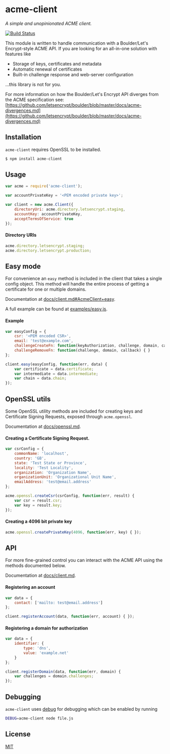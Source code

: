 acme-client
===========


*A simple and unopinionated ACME client.*

[![Build Status](https://travis-ci.org/publishlab/node-acme-client.svg?branch=master)](https://travis-ci.org/publishlab/node-acme-client)

This module is written to handle communication with a Boulder/Let's Encrypt-style ACME API.
If you are looking for an all-in-one solution with features like

* Storage of keys, certificates and metadata
* Automatic renewal of certificates
* Built-in challenge response and web-server configuration

...this library is not for you.

For more information on how the Boulder/Let's Encrypt API diverges from the ACME specification see:
[https://github.com/letsencrypt/boulder/blob/master/docs/acme-divergences.md](https://github.com/letsencrypt/boulder/blob/master/docs/acme-divergences.md)



Installation
------------

`acme-client` requires OpenSSL to be installed.

```bash
$ npm install acme-client
```



Usage
-----

```js
var acme = require('acme-client');

var accountPrivateKey = '<PEM encoded private key>';

var client = new acme.Client({
    directoryUri: acme.directory.letsencrypt.staging,
    accountKey: accountPrivateKey,
    acceptTermsOfService: true
});
```


#### Directory URIs

```js
acme.directory.letsencrypt.staging;
acme.directory.letsencrypt.production;
```



Easy mode
---------

For convenience an `easy` method is included in the client that takes a single config object.
This method will handle the entire process of getting a certificate for one or multiple domains.

Documentation at [docs/client.md#AcmeClient+easy](docs/client.md#AcmeClient+easy).

A full example can be found at [examples/easy.js](examples/easy.js).


#### Example

```js
var easyConfig = {
    csr: '<PEM encoded CSR>',
    email: 'test@example.com',
    challengeCreateFn: function(keyAuthorization, challenge, domain, callback) { },
    challengeRemoveFn: function(challenge, domain, callback) { }
};

client.easy(easyConfig, function(err, data) {
    var certificate = data.certificate;
    var intermediate = data.intermediate;
    var chain = data.chain;
});
```



OpenSSL utils
-------------

Some OpenSSL utility methods are included for creating keys and Certificate Signing Requests, exposed through `acme.openssl`.

Documentation at [docs/openssl.md](docs/openssl.md).


#### Creating a Certificate Signing Request.

```js
var csrConfig = {
    commonName: 'localhost',
    country: 'GB',
    state: 'Test State or Province',
    locality: 'Test Locality',
    organization: 'Organization Name',
    organizationUnit: 'Organizational Unit Name',
    emailAddress: 'test@email.address'
};

acme.openssl.createCsr(csrConfig, function(err, result) {
    var csr = result.csr;
    var key = result.key;
});
```


#### Creating a 4096 bit private key

```js
acme.openssl.createPrivateKey(4096, function(err, key) { });
```



API
---

For more fine-grained control you can interact with the ACME API using the methods documented below.

Documentation at [docs/client.md](docs/client.md).


#### Registering an account

```js
var data = {
    contact: ['mailto: test@email.address']
};

client.registerAccount(data, function(err, account) { });
```


#### Registering a domain for authorization

```js
var data = {
    identifier: {
        type: 'dns',
        value: 'example.net'
    }
};

client.registerDomain(data, function(err, domain) {
    var challenges = domain.challenges;
});
```



Debugging
---------

`acme-client` uses [debug](https://www.npmjs.com/package/debug) for debugging which can be enabled by running

```bash
DEBUG=acme-client node file.js
```



License
-------

[MIT](LICENSE)
